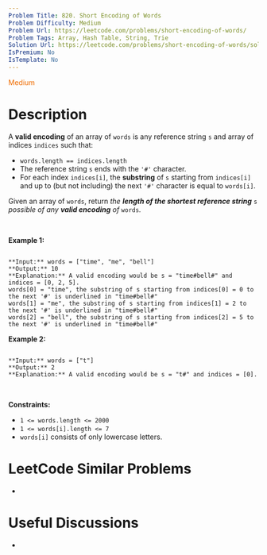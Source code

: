 ```yaml
---
Problem Title: 820. Short Encoding of Words
Problem Difficulty: Medium
Problem Url: https://leetcode.com/problems/short-encoding-of-words/
Problem Tags: Array, Hash Table, String, Trie
Solution Url: https://leetcode.com/problems/short-encoding-of-words/solution/
IsPremium: No
IsTemplate: No
---
```


<span style="color: rgb(239, 108, 0);">Medium</span>

# Description

A **valid encoding** of an array of `words` is any reference string `s` and array of indices `indices` such that:


* `words.length == indices.length`
* The reference string `s` ends with the `'#'` character.
* For each index `indices[i]`, the **substring** of `s` starting from `indices[i]` and up to (but not including) the next `'#'` character is equal to `words[i]`.


Given an array of `words`, return *the **length of the shortest reference string*** `s` *possible of any **valid encoding** of* `words`*.*


 


**Example 1:**



```

**Input:** words = ["time", "me", "bell"]
**Output:** 10
**Explanation:** A valid encoding would be s = "time#bell#" and indices = [0, 2, 5].
words[0] = "time", the substring of s starting from indices[0] = 0 to the next '#' is underlined in "time#bell#"
words[1] = "me", the substring of s starting from indices[1] = 2 to the next '#' is underlined in "time#bell#"
words[2] = "bell", the substring of s starting from indices[2] = 5 to the next '#' is underlined in "time#bell#"

```

**Example 2:**



```

**Input:** words = ["t"]
**Output:** 2
**Explanation:** A valid encoding would be s = "t#" and indices = [0].

```

 


**Constraints:**


* `1 <= words.length <= 2000`
* `1 <= words[i].length <= 7`
* `words[i]` consists of only lowercase letters.




# LeetCode Similar Problems

- []()

# Useful Discussions

- []()
